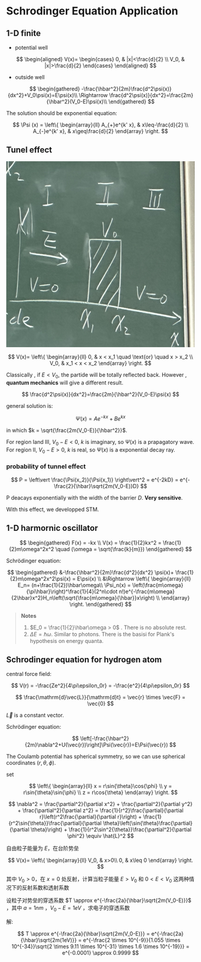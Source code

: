 <head>
    <script src="https://cdn.mathjax.org/mathjax/latest/MathJax.js?config=TeX-AMS-MML_HTMLorMML" type="text/javascript"></script>
    <script type="text/x-mathjax-config">
        MathJax.Hub.Config({
            tex2jax: {
            skipTags: ['script', 'noscript', 'style', 'textarea', 'pre'],
            inlineMath: [['$','$']]
            }
        });
    </script>
</head>

# Schrodinger Equation Application

## 1-D finite

- potential well

$$
\begin{aligned}
    V(x)=
    \begin{cases}
        0, & |x|<\frac{d}{2} \\
        V_0, & |x|>\frac{d}{2}
    \end{cases}
\end{aligned}
$$

- outside well

$$
\begin{gathered}
-\frac{\hbar^2}{2m}\frac{d^2\psi(x)}{dx^2}+V_0\psi(x)=E\psi(x)\\
\Rightarrow \frac{d^2\psi(x)}{dx^2}=\frac{2m}{\hbar^2}(V_0-E)\psi(x)\\
\end{gathered}
$$

The solution should be exponential equation:

$$
\Psi (x) = 
\left\{
\begin{array}{ll}
    A_{+}e^{k' x}, & x\leq-\frac{d}{2} \\
    A_{-}e^{k' x}, & x\geq\frac{d}{2}
\end{array}
\right.
$$

## Tunel effect

![Tunel effect](https://raw.githubusercontent.com/dcldyhb/Freshman-Notes-Image-Host/main/202504181642705.png)

$$
V(x)=
\left\{
\begin{array}{ll}
    0, & x < x_1 \quad \text{or} \quad x > x_2 \\
    V_0, & x_1 < x < x_2
\end{array}
\right.
$$

Classically , if $E<V_0$, the partide will be totally reflected back.
However , **quantum mechanics** will give a different result.


$$
\frac{d^2\psi(x)}{dx^2}=\frac{2m}{\hbar^2}(V_0-E)\psi(x)
$$

general solution is:

$$
\Psi (x) = Ae^{-k x} + Be^{k x}
$$

in which $k = \sqrt{\frac{2m(V_0-E)}{\hbar^2}}$.

For region Ⅰand Ⅲ, $V_0 - E < 0$, $k$ is imaginary, so $\Psi(x)$ is a prapagatory wave.
For region Ⅱ, $V_0 - E > 0$, $k$ is real, so $\Psi(x)$ is a exponential decay ray.

### probability of tunnel effect

$$
P = \left\vert \frac{\Psi(x_2)}{\Psi(x_1)} \right\vert^2 = e^{-2kD} = e^{-\frac{2}{\hbar}\sqrt{2m(V_0-E)}D}
$$

P deacays exponentially with the width of the barrier $D$. **Very sensitive**.

With this effect, we developped STM.

## 1-D harmornic oscillator

$$
\begin{gathered}
    F(x) = -kx \\
    V(x) = \frac{1}{2}kx^2 = \frac{1}{2}m\omega^2x^2 \quad (\omega = \sqrt{\frac{k}{m}}) 
\end{gathered}
$$

Schrödinger equation:

$$
\begin{gathered}
    &-\frac{\hbar^2}{2m}\frac{d^2}{dx^2} \psi(x)+ \frac{1}{2}m\omega^2x^2\psi(x) = E\psi(x) \\
    &\Rightarrow  \left\{
\begin{array}{ll}
   E_n= (n+\frac{1}{2})\hbar\omega\\
   \Psi_n(x) = \left(\frac{m\omega}{\pi\hbar}\right)^\frac{1}{4}(2^n\cdot n!)e^{-\frac{m\omega}{2\hbar}x^2}H_n\left(\sqrt{\frac{m\omega}{\hbar}}x\right) \\
\end{array}
\right.
\end{gathered}
$$

> **Notes**
> 
> 1. $E_0 = \frac{1}{2}\hbar\omega > 0$ . There is no absolute rest.
> 2. $\Delta E = \hbar\omega$. Similar to photons. There is the basisi for Plank's hypothesis on energy quanta.

## Schrodinger equation for hydrogen atom

central force field:

$$
V(r) = -\frac{Ze^2}{4\pi\epsilon_0r} = -\frac{e^2}{4\pi\epsilon_0r}
$$

$$
\frac{\mathrm{d}\vec{L}}{\mathrm{d}t} = \vec{r} \times \vec{F} = \vec{0}
$$

$\vec{L}$ is a constant vector.

Schrödinger equation:

$$
\left[-\frac{\hbar^2}{2m}\nabla^2+U(\vec{r})\right]\Psi(\vec{r})=E\Psi(\vec{r})
$$

The Coulamb potential has spherical symmetry, so we can use spherical coordinates $(r , \theta , \phi)$.

set

$$
\left\{
\begin{array}{ll}
    x = r\sin{\theta}\cos{\phi} \\
    y = r\sin{\theta}\sin{\phi} \\
    z = r\cos{\theta}
\end{array}
\right.
$$

$$
\nabla^2 = \frac{\partial^2}{\partial x^2} + \frac{\partial^2}{\partial y^2} + \frac{\partial^2}{\partial z^2} = \frac{1}{r^2}\frac{\partial}{\partial r}\left(r^2\frac{\partial}{\partial r}\right) + \frac{1}{r^2\sin{\theta}}\frac{\partial}{\partial \theta}\left(\sin{\theta}\frac{\partial}{\partial \theta}\right) + \frac{1}{r^2\sin^2{\theta}}\frac{\partial^2}{\partial \phi^2} \equiv \hat{L}^2
$$

自由粒子能量为 $E$，在台阶势垒

$$
V(x)=
\left\{
\begin{array}{ll}
V_0, & x>0\\
0, & x\leq 0
\end{array}
\right.
$$

其中  $V_0 > 0$，在 $x =0$ 处反射，计算当粒子能量 $E>V_0$ 和 $0<E<V_0$ 这两种情况下的反射系数和透射系数

设粒子对势垒的穿透系数 $T \approx e^{-\frac{2a}{\hbar}\sqrt{2m(V_0-E)}}$ ，其中 $a = 1nm$ ，$V_0-E = 1eV$ ，求电子的穿透系数

解:

$$
T \approx e^{-\frac{2a}{\hbar}\sqrt{2m(V_0-E)}} = e^{-\frac{2a}{\hbar}\sqrt{2m(1eV)}} = e^{-\frac{2 \times 10^{-9}}{1.055 \times 10^{-34}}\sqrt{2 \times 9.11 \times 10^{-31} \times 1.6 \times 10^{-19}}} = e^{-0.0001} \approx 0.9999
$$

